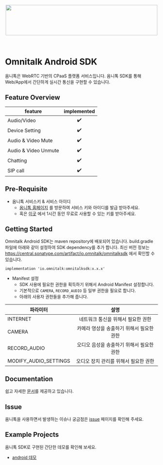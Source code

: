 <p align="center">
  <img src="https://github.com/Luna-omni/readmdtest/assets/125844802/a910cb80-de3b-44d8-9f37-0ccd08b9dd19" width="500" height="100">
</p><br/>

# Omnitalk Android SDK 

옴니톡은 WebRTC 기반의 CPaaS 플랫폼 서비스입니다. 옴니톡 SDK를 통해 Web/App에서 간단하게 실시간 통신을 구현할 수 있습니다.


## Feature Overview

| feature |  implemented |
|---|:---:|
|  Audio/Video |  ✔️ |
|  Device Setting |  ✔️ |
|  Audio & Video Mute |  ✔️ |
|  Audio & Video Unmute |  ✔️ |
|  Chatting |  ✔️ |
|  SIP call |  ✔️ |

## Pre-Requisite

- 옴니톡 서비스키 & 서비스 아이디
  - [옴니톡 홈페이지](https://omnitalk.io) 를 방문하여 서비스 키와 아이디를 발급 받아주세요.
  - 혹은 [이곳](https://omnitalk.io/demo/audio) 에서 1시간 동안 무료로 사용할 수 있는 키를 받아주세요.

## Getting Started

Omnitalk Android SDK는 maven repository에 배포되어 있습니다.
build.gradle 파일에 아래와 같이 설정하여 SDK dependency를 추가 합니다.
최신 버전 정보는 https://central.sonatype.com/artifact/io.omnitalk/omnitalksdk 에서 확인할 수 있습니다.
```
implementation 'io.omnitalk:omnitalksdk:x.x.x'
```

* Manifest 설정
    * SDK 사용에 필요한 권한을 획득하기 위해서 Android Manifest 설정합니다.
    * 기본적으로 `CAMERA`, `RECORD_AUDIO` 등 일부 권한을 필요로 합니다.
    * 아래의 사용자 권한들을 추가해 줍니다.

| 파라미터 | 설명 |
|---|:---:|
| INTERNET | 네트워크 통신을 위해서 필요한 권한 |
| CAMERA | 카메라 영상을 송출하기 위해서 필요한 권한 |
| RECORD_AUDIO | 오디오 음성을 송출하기 위해서 필요한 권한 |
| MODIFY_AUDIO_SETTINGS | 오디오 장치 관리를 위해서 필요한 권한 |

## Documentation

쉽고 자세한 [문서](https://docs.omnitalk.io/android)를 제공하고 있습니다. 


## Issue 

옴니톡을 사용하면서 발생하는 이슈나 궁금점은  [issue](https://github.com/omnistory-labs/omnitalk.android.sdk/issues) 페이지를 확인해 주세요.

## Example Projects

옴니톡 SDK로 구현된 간단한 데모를 확인해 보세요.
- [android 데모](https://github.com/omnistory-labs/omnitalk.android.sdk/tree/demo) 